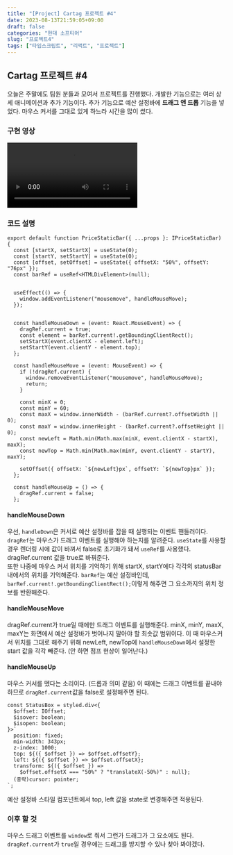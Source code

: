 ```yaml
---
title: "[Project] Cartag 프로젝트 #4"
date: 2023-08-13T21:59:05+09:00
draft: false
categories: "현대 소프티어"
slug: "프로젝트4"
tags: ["타입스크립트", "리액트", "프로젝트"]
---
```


## Cartag 프로젝트 #4

오늘은 주말에도 팀원 분들과 모여서 프로젝트를 진행했다. 개발한 기능으로는 여러 상세 애니메이션과 추가 기능이다. 추가 기능으로 예산 설정바에 **드래그 앤 드롭** 기능을 넣었다. 마우스 커서를 그대로 있게 하느라 시간을 많이 썼다.

### 구현 영상

<video controls>
  <source src="
https://github.com/softeerbootcamp-2nd/A2-CarTag/assets/63107805/dcc4e9dd-5372-4beb-b927-899424aa5a4d
" type="video/mp4" />
</video>

### 코드 설명

```tsx
export default function PriceStaticBar({ ...props }: IPriceStaticBar) {
  const [startX, setStartX] = useState(0);
  const [startY, setStartY] = useState(0);
  const [offset, setOffset] = useState({ offsetX: "50%", offsetY: "76px" });
  const barRef = useRef<HTMLDivElement>(null);


  useEffect(() => {
    window.addEventListener("mousemove", handleMouseMove);
  });


  const handleMouseDown = (event: React.MouseEvent) => {
    dragRef.current = true;
    const element = barRef.current!.getBoundingClientRect();
    setStartX(event.clientX - element.left);
    setStartY(event.clientY - element.top);
  };

  const handleMouseMove = (event: MouseEvent) => {
    if (!dragRef.current) {
      window.removeEventListener("mousemove", handleMouseMove);
      return;
    }

    const minX = 0;
    const minY = 60;
    const maxX = window.innerWidth - (barRef.current?.offsetWidth || 0);
    const maxY = window.innerHeight - (barRef.current?.offsetHeight || 0);
    const newLeft = Math.min(Math.max(minX, event.clientX - startX), maxX);
    const newTop = Math.min(Math.max(minY, event.clientY - startY), maxY);

    setOffset({ offsetX: `${newLeft}px`, offsetY: `${newTop}px` });
  };

  const handleMouseUp = () => {
    dragRef.current = false;
  };
```

#### handleMouseDown

우선, `handleDown`은 커서로 예산 설정바를 잡을 때 실행되는 이벤트 핸들러이다. `dragRef`는 마우스가 드래그 이벤트를 실행해야 하는지를 알려준다. `useState`를 사용할 경우 렌더링 시에 값이 바껴서 false로 초기화가 돼서 `useRef`를 사용했다. dragRef.current 값을 true로 바꿔준다.<br>
또한 나중에 마우스 커서 위치를 기억하기 위해 startX, startY에다 각각의 statusBar 내에서의 위치를 기억해준다. `barRef`는 예산 설정바인데, `barRef.current!.getBoundingClientRect();`이렇게 해주면 그 요소까지의 위치 정보를 반환해준다.

#### handleMouseMove

dragRef.current가 true일 때에만 드래그 이벤트를 실행해준다. minX, minY, maxX, maxY는 화면에서 예산 설정바가 벗어나지 말아야 할 최솟값 범위이다. 이 때 마우스커서 위치를 그대로 해주기 위해 newLeft, newTop에 `handleMouseDown`에서 설정한 start 값을 각각 빼준다. (안 하면 점프 현상이 일어난다.)

#### handleMouseUp

마우스 커서를 뗐다는 소리이다. (드롭과 의미 같음) 이 때에는 드래그 이벤트를 끝내야 하므로 `dragRef.current`값을 false로 설정해주면 된다.

```tsx
const StatusBox = styled.div<{
  $offset: IOffset;
  $isover: boolean;
  $isopen: boolean;
}>`
  position: fixed;
  min-width: 343px;
  z-index: 1000;
  top: ${({ $offset }) => $offset.offsetY};
  left: ${({ $offset }) => $offset.offsetX};
  transform: ${({ $offset }) =>
    $offset.offsetX === "50%" ? "translateX(-50%)" : null};
  (중략)cursor: pointer;
`;
```

예산 설정바 스타일 컴포넌트에서 top, left 값을 state로 변경해주면 적용된다.

### 이후 할 것

마우스 드래그 이벤트를 `window`로 줘서 그런가 드래그가 그 요소에도 된다. `dragRef.current`가 `true`일 경우에는 드래그를 방지할 수 있나 찾아 봐야겠다.
